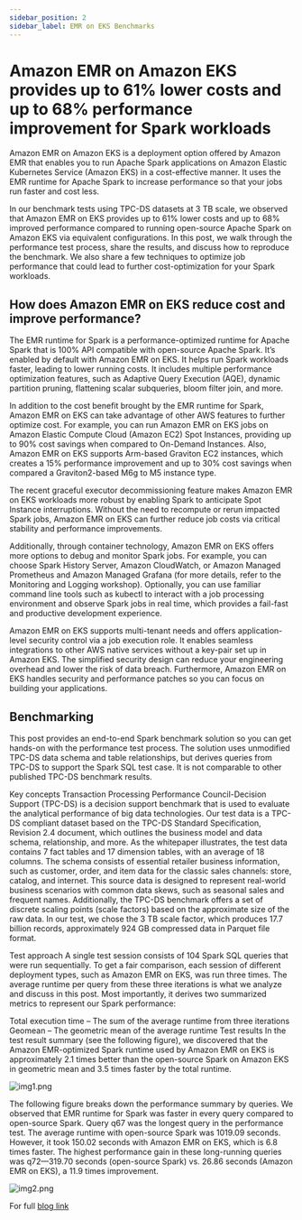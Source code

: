 ```yaml
---
sidebar_position: 2
sidebar_label: EMR on EKS Benchmarks
---
```


# Amazon EMR on Amazon EKS provides up to 61% lower costs and up to 68% performance improvement for Spark workloads

Amazon EMR on Amazon EKS is a deployment option offered by Amazon EMR that enables you to run Apache Spark applications on Amazon Elastic Kubernetes Service (Amazon EKS) in a cost-effective manner. It uses the EMR runtime for Apache Spark to increase performance so that your jobs run faster and cost less.

In our benchmark tests using TPC-DS datasets at 3 TB scale, we observed that Amazon EMR on EKS provides up to 61% lower costs and up to 68% improved performance compared to running open-source Apache Spark on Amazon EKS via equivalent configurations. In this post, we walk through the performance test process, share the results, and discuss how to reproduce the benchmark. We also share a few techniques to optimize job performance that could lead to further cost-optimization for your Spark workloads.

## How does Amazon EMR on EKS reduce cost and improve performance?

The EMR runtime for Spark is a performance-optimized runtime for Apache Spark that is 100% API compatible with open-source Apache Spark. It’s enabled by default with Amazon EMR on EKS. It helps run Spark workloads faster, leading to lower running costs. It includes multiple performance optimization features, such as Adaptive Query Execution (AQE), dynamic partition pruning, flattening scalar subqueries, bloom filter join, and more.

In addition to the cost benefit brought by the EMR runtime for Spark, Amazon EMR on EKS can take advantage of other AWS features to further optimize cost. For example, you can run Amazon EMR on EKS jobs on Amazon Elastic Compute Cloud (Amazon EC2) Spot Instances, providing up to 90% cost savings when compared to On-Demand Instances. Also, Amazon EMR on EKS supports Arm-based Graviton EC2 instances, which creates a 15% performance improvement and up to 30% cost savings when compared a Graviton2-based M6g to M5 instance type.

The recent graceful executor decommissioning feature makes Amazon EMR on EKS workloads more robust by enabling Spark to anticipate Spot Instance interruptions. Without the need to recompute or rerun impacted Spark jobs, Amazon EMR on EKS can further reduce job costs via critical stability and performance improvements.

Additionally, through container technology, Amazon EMR on EKS offers more options to debug and monitor Spark jobs. For example, you can choose Spark History Server, Amazon CloudWatch, or Amazon Managed Prometheus and Amazon Managed Grafana (for more details, refer to the Monitoring and Logging workshop). Optionally, you can use familiar command line tools such as kubectl to interact with a job processing environment and observe Spark jobs in real time, which provides a fail-fast and productive development experience.

Amazon EMR on EKS supports multi-tenant needs and offers application-level security control via a job execution role. It enables seamless integrations to other AWS native services without a key-pair set up in Amazon EKS. The simplified security design can reduce your engineering overhead and lower the risk of data breach. Furthermore, Amazon EMR on EKS handles security and performance patches so you can focus on building your applications.

## Benchmarking
This post provides an end-to-end Spark benchmark solution so you can get hands-on with the performance test process. The solution uses unmodified TPC-DS data schema and table relationships, but derives queries from TPC-DS to support the Spark SQL test case. It is not comparable to other published TPC-DS benchmark results.

Key concepts
Transaction Processing Performance Council-Decision Support (TPC-DS) is a decision support benchmark that is used to evaluate the analytical performance of big data technologies. Our test data is a TPC-DS compliant dataset based on the TPC-DS Standard Specification, Revision 2.4 document, which outlines the business model and data schema, relationship, and more. As the whitepaper illustrates, the test data contains 7 fact tables and 17 dimension tables, with an average of 18 columns. The schema consists of essential retailer business information, such as customer, order, and item data for the classic sales channels: store, catalog, and internet. This source data is designed to represent real-world business scenarios with common data skews, such as seasonal sales and frequent names. Additionally, the TPC-DS benchmark offers a set of discrete scaling points (scale factors) based on the approximate size of the raw data. In our test, we chose the 3 TB scale factor, which produces 17.7 billion records, approximately 924 GB compressed data in Parquet file format.

Test approach
A single test session consists of 104 Spark SQL queries that were run sequentially. To get a fair comparison, each session of different deployment types, such as Amazon EMR on EKS, was run three times. The average runtime per query from these three iterations is what we analyze and discuss in this post. Most importantly, it derives two summarized metrics to represent our Spark performance:

Total execution time – The sum of the average runtime from three iterations
Geomean – The geometric mean of the average runtime
Test results
In the test result summary (see the following figure), we discovered that the Amazon EMR-optimized Spark runtime used by Amazon EMR on EKS is approximately 2.1 times better than the open-source Spark on Amazon EKS in geometric mean and 3.5 times faster by the total runtime.

![img1.png](img1.png)

The following figure breaks down the performance summary by queries. We observed that EMR runtime for Spark was faster in every query compared to open-source Spark. Query q67 was the longest query in the performance test. The average runtime with open-source Spark was 1019.09 seconds. However, it took 150.02 seconds with Amazon EMR on EKS, which is 6.8 times faster. The highest performance gain in these long-running queries was q72—319.70 seconds (open-source Spark) vs. 26.86 seconds (Amazon EMR on EKS), a 11.9 times improvement.

![img2.png](img2.png)

For full [blog link](https://aws.amazon.com/blogs/big-data/amazon-emr-on-amazon-eks-provides-up-to-61-lower-costs-and-up-to-68-performance-improvement-for-spark-workloads/)
